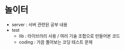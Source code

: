 # 놀이터
- server : 서버 관련된 공부 내용
- test
    - lib : 라이브러리 사용 / 여러 기술 조합으로 만들어본 코드
    - coding : 가끔 풀어보는 코딩 테스트 문제